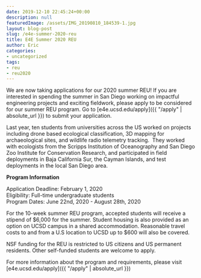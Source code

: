 ```yaml
---
date: 2019-12-10 22:45:24+00:00
description: null
featuredImage: /assets/IMG_20190810_184539-1.jpg
layout: blog-post
slug: /e4e-summer-2020-reu
title: E4E Summer 2020 REU
author: Eric
categories:
- uncategorized
tags:
- reu
- reu2020
---
```





We are now taking applications for our 2020 summer REU! If you are interested in spending the summer in San Diego working on impactful engineering projects and exciting fieldwork, please apply to be considered for our summer REU program. Go to [e4e.ucsd.edu/apply]({{ "/apply" | absolute_url }}) to submit your application.







Last year, ten students from universities across the US worked on projects including drone based ecological classification, 3D mapping for archaeological sites, and wildlife radio telemetry tracking.  They worked with ecologists from the Scripps Institution of Oceanography and San Diego Zoo Institute for Conservation Research, and participated in field deployments in Baja California Sur, the Cayman Islands, and test deployments in the local San Diego area.







**Program Information**







Application Deadline: February 1, 2020  
Eligibility: Full-time undergraduate students  
Program Dates: June 22nd, 2020 - August 28th, 2020







For the 10-week summer REU program, accepted students will receive a stipend of $6,000 for the summer. Student housing is also provided as an option on UCSD campus in a shared accommodation. Reasonable travel costs to and from a U.S location to UCSD up to $600 will also be covered.







NSF funding for the REU is restricted to US citizens and US permanent residents. Other self-funded students are welcome to apply. 







For more information about the program and requirements, please visit [e4e.ucsd.edu/apply]({{ "/apply" | absolute_url }})



